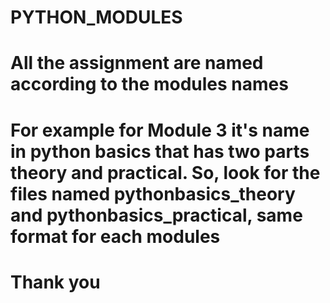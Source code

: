 # PYTHON_MODULES 
# All the assignment are named according to the modules names  
# For example for Module 3 it's name in python basics that has two parts theory and practical. So, look for the files named pythonbasics_theory and pythonbasics_practical, same format for each modules
# Thank you 
